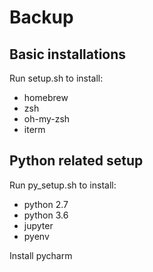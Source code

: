 # Backup

## Basic installations
Run setup.sh to install:
+ homebrew
+ zsh
+ oh-my-zsh
+ iterm

## Python related setup
Run py_setup.sh to install:
+ python 2.7
+ python 3.6
+ jupyter
+ pyenv

Install pycharm
